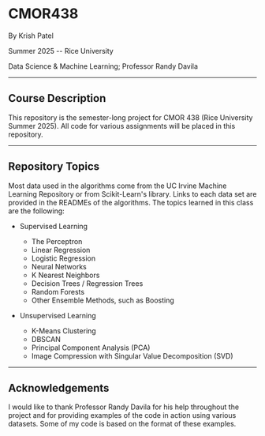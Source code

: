 # CMOR438
By Krish Patel

Summer 2025 -- Rice University

Data Science & Machine Learning; Professor Randy Davila

---
## Course Description

This repository is the semester-long project for CMOR 438 (Rice University Summer 2025). All code for various assignments will be placed in this repository.

---
## Repository Topics

Most data used in the algorithms come from the UC Irvine Machine Learning Repository or from Scikit-Learn's library. Links to each data set are provided in the READMEs of the algorithms. The topics learned in this class are the following:

* Supervised Learning
  * The Perceptron
  * Linear Regression
  * Logistic Regression
  * Neural Networks
  * K Nearest Neighbors
  * Decision Trees / Regression Trees
  * Random Forests
  * Other Ensemble Methods, such as Boosting

* Unsupervised Learning
  * K-Means Clustering
  * DBSCAN
  * Principal Component Analysis (PCA)
  * Image Compression with Singular Value Decomposition (SVD)

---
## Acknowledgements

I would like to thank Professor Randy Davila for his help throughout the project and for providing examples of the code in action using various datasets. Some of my code is based on the format of these examples.